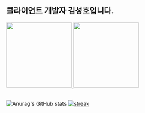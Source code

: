 ## 클라이언트 개발자 김성호입니다.
<div align="left">
<a href="https://mercury-truck-859.notion.site/e7d27601569b4e1f873f917c81ff529f">
 <img src="https://cdn.digitaltoday.co.kr/news/photo/202008/244369_212315_639.jpg" width="175" height="175" margin="100">

<a href="https://longseonghoshortseongmidseongho.tistory.com/" target="_blank">
 <img src="https://i.namu.wiki/i/Jz0MFNR7_7LHx1Yda0Hy6929g3BD5fWmaARdUMMFPkFIAVC_ewY7BEcoIGhepmTKRBKmSxRSUBjI7pklIZLaAA.svg" width="175" height="175">
<a>
</div>

<br>

![Anurag's GitHub stats](https://github-readme-stats.vercel.app/api?username=rlatjdgh1122&show_icons=true&theme=radical)
[![streak](https://github-readme-streak-stats.herokuapp.com/?user=rlatjdgh1122&theme=calm)](https://github.com/rlatjdgh1122)
<!--
**rlatjdgh1122/rlatjdgh1122** is a ✨ _special_ ✨ repository because its `README.md` (this file) appears on your GitHub profile.

Here are some ideas to get you started:

- 🔭 I’m currently working on ...
- 🌱 I’m currently learning ...
- 👯 I’m looking to collaborate on ...
- 🤔 I’m looking for help with ...
- 💬 Ask me about ...
- 📫 How to reach me: ...
- 😄 Pronouns: ...
- ⚡ Fun fact: ...
-->

